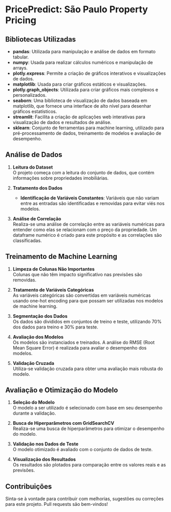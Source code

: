 # PricePredict: São Paulo Property Pricing

## Bibliotecas Utilizadas

- **pandas**: Utilizada para manipulação e análise de dados em formato tabular.
- **numpy**: Usada para realizar cálculos numéricos e manipulação de arrays.
- **plotly.express**: Permite a criação de gráficos interativos e visualizações de dados.
- **matplotlib**: Usada para criar gráficos estáticos e visualizações.
- **plotly.graph_objects**: Utilizada para criar gráficos mais complexos e personalizados.
- **seaborn**: Uma biblioteca de visualização de dados baseada em matplotlib, que fornece uma interface de alto nível para desenhar gráficos estatísticos.
- **streamlit**: Facilita a criação de aplicações web interativas para visualização de dados e resultados de análise.
- **sklearn**: Conjunto de ferramentas para machine learning, utilizado para pré-processamento de dados, treinamento de modelos e avaliação de desempenho.

## Análise de Dados

1. **Leitura do Dataset**  
   O projeto começa com a leitura do conjunto de dados, que contém informações sobre propriedades imobiliárias.

2. **Tratamento dos Dados**  
   - **Identificação de Variáveis Constantes**: Variáveis que não variam entre as entradas são identificadas e removidas para evitar viés nos modelos.

3. **Análise de Correlação**  
   Realiza-se uma análise de correlação entre as variáveis numéricas para entender como elas se relacionam com o preço da propriedade. Um dataframe numérico é criado para este propósito e as correlações são classificadas.

## Treinamento de Machine Learning

1. **Limpeza de Colunas Não Importantes**  
   Colunas que não têm impacto significativo nas previsões são removidas.

2. **Tratamento de Variáveis Categóricas**  
   As variáveis categóricas são convertidas em variáveis numéricas usando one-hot encoding para que possam ser utilizadas nos modelos de machine learning.

3. **Segmentação dos Dados**  
   Os dados são divididos em conjuntos de treino e teste, utilizando 70% dos dados para treino e 30% para teste.

4. **Avaliação dos Modelos**  
   Os modelos são instanciados e treinados. A análise do RMSE (Root Mean Square Error) é realizada para avaliar o desempenho dos modelos.

5. **Validação Cruzada**  
   Utiliza-se validação cruzada para obter uma avaliação mais robusta do modelo.

## Avaliação e Otimização do Modelo

1. **Seleção do Modelo**  
   O modelo a ser utilizado é selecionado com base em seu desempenho durante a validação.

2. **Busca de Hiperparâmetros com GridSearchCV**  
   Realiza-se uma busca de hiperparâmetros para otimizar o desempenho do modelo.

3. **Validação nos Dados de Teste**  
   O modelo otimizado é avaliado com o conjunto de dados de teste.

4. **Visualização dos Resultados**  
   Os resultados são plotados para comparação entre os valores reais e as previsões.

## Contribuições

Sinta-se à vontade para contribuir com melhorias, sugestões ou correções para este projeto. Pull requests são bem-vindos!
